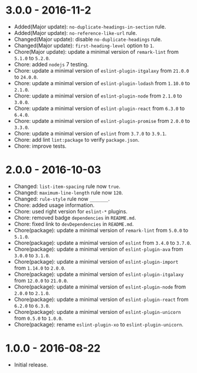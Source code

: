 # 3.0.0 - 2016-11-2

- Added(Major update): `no-duplicate-headings-in-section` rule.
- Added(Major update): `no-reference-like-url` rule.
- Changed(Major update): disable `no-duplicate-headings` rule.
- Changed(Major update): `first-heading-level` option to `1`.
- Chore(Major update): update a minimal version of `remark-lint` from `5.1.0` to `5.2.0`.
- Chore: added `nodejs` 7 testing.
- Chore: update a minimal version of `eslint-plugin-itgalaxy` from `21.0.0` to `24.0.0`.
- Chore: update a minimal version of `eslint-plugin-lodash` from `1.10.0` to `2.1.0`.
- Chore: update a minimal version of `eslint-plugin-node` from `2.1.0` to `3.0.0`.
- Chore: update a minimal version of `eslint-plugin-react` from `6.3.0` to `6.4.0`.
- Chore: update a minimal version of `eslint-plugin-promise` from `2.0.0` to `3.3.0`.
- Chore: update a minimal version of `eslint` from `3.7.0` to `3.9.1`.
- Chore: add lint `lint:package` to verify `package.json`.
- Chore: improve tests.

# 2.0.0 - 2016-10-03

- Changed: `list-item-spacing` rule now `true`.
- Changed: `maximum-line-length` rule now `120`.
- Changed: `rule-style` rule now `_______`.
- Chore: added usage information.
- Chore: used right version for `eslint-*` plugins.
- Chore: removed badge `dependencies` in `README.md`.
- Chore: fixed link to `devDependencies` in `README.md`.
- Chore(package): update a minimal version of `remark-lint` from `5.0.0` to `5.1.0`.
- Chore(package): update a minimal version of `eslint` from `3.4.0` to `3.7.0`.
- Chore(package): update a minimal version of `eslint-plugin-ava` from `3.0.0` to `3.1.0`.
- Chore(package): update a minimal version of `eslint-plugin-import ` from `1.14.0` to `2.0.0`.
- Chore(package): update a minimal version of `eslint-plugin-itgalaxy` from `12.0.0` to `21.0.0`.
- Chore(package): update a minimal version of `eslint-plugin-node` from `2.0.0` to `2.1.0`.
- Chore(package): update a minimal version of `eslint-plugin-react` from `6.2.0` to `6.3.0`.
- Chore(package): update a minimal version of `eslint-plugin-unicorn` from `0.5.0` to `1.0.0`.
- Chore(package): rename `eslint-plugin-xo` to `eslint-plugin-unicorn`.

# 1.0.0 - 2016-08-22

- Initial release.
